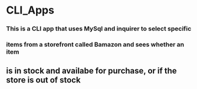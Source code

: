 # CLI_Apps

### This is a CLI app that uses MySql and inquirer to select specific 
### items from a storefront called Bamazon and sees whether an item
## is in stock and availabe for purchase, or if the store is out of stock